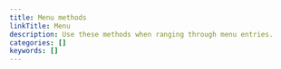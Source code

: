 ```yaml
---
title: Menu methods
linkTitle: Menu
description: Use these methods when ranging through menu entries.
categories: []
keywords: []
---
```

